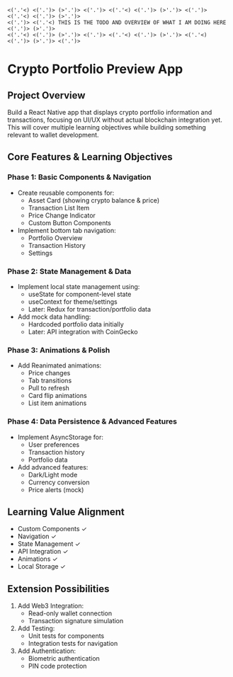 ```
<('.'<) <('.')> (>'.')> <('.')> <('.'<) <('.')> (>'.')> <('.')> <('.'<) <('.')> (>'.')>
<('.')> <('.'<) THIS IS THE TODO AND OVERVIEW OF WHAT I AM DOING HERE <('.')> (>'.')>
<('.'<) <('.')> (>'.')> <('.')> <('.'<) <('.')> (>'.')> <('.'<) <('.')> (>'.')> <('.')>
```

# Crypto Portfolio Preview App

## Project Overview

Build a React Native app that displays crypto portfolio information and transactions, focusing on UI/UX without actual blockchain integration yet. This will cover multiple learning objectives while building something relevant to wallet development.

## Core Features & Learning Objectives

### Phase 1: Basic Components & Navigation

- Create reusable components for:
  - Asset Card (showing crypto balance & price)
  - Transaction List Item
  - Price Change Indicator
  - Custom Button Components
- Implement bottom tab navigation:
  - Portfolio Overview
  - Transaction History
  - Settings

### Phase 2: State Management & Data

- Implement local state management using:
  - useState for component-level state
  - useContext for theme/settings
  - Later: Redux for transaction/portfolio data
- Add mock data handling:
  - Hardcoded portfolio data initially
  - Later: API integration with CoinGecko

### Phase 3: Animations & Polish

- Add Reanimated animations:
  - Price changes
  - Tab transitions
  - Pull to refresh
  - Card flip animations
  - List item animations

### Phase 4: Data Persistence & Advanced Features

- Implement AsyncStorage for:
  - User preferences
  - Transaction history
  - Portfolio data
- Add advanced features:
  - Dark/Light mode
  - Currency conversion
  - Price alerts (mock)

## Learning Value Alignment

- Custom Components ✓
- Navigation ✓
- State Management ✓
- API Integration ✓
- Animations ✓
- Local Storage ✓

## Extension Possibilities

1. Add Web3 Integration:
   - Read-only wallet connection
   - Transaction signature simulation
2. Add Testing:
   - Unit tests for components
   - Integration tests for navigation
3. Add Authentication:
   - Biometric authentication
   - PIN code protection

